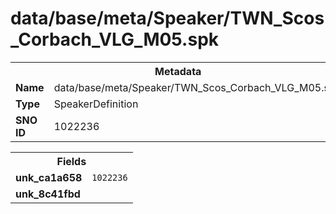 <h1>data/base/meta/Speaker/TWN_Scos_Corbach_VLG_M05.spk</h1><table><tr><th colspan="100%">Metadata</th></tr><tr><td><b>Name</b></td><td>data/base/meta/Speaker/TWN_Scos_Corbach_VLG_M05.spk</td></tr><tr><td><b>Type</b></td><td>SpeakerDefinition</td></tr><tr><td><b>SNO ID</b></td><td>1022236</td></tr></table>

<table><tr><th colspan="100%">Fields</th></tr><tr><td><b>unk_ca1a658</b></td><td><code>1022236</code></td></tr><tr><td><b>unk_8c41fbd</b></td><td></td></tr></table>

